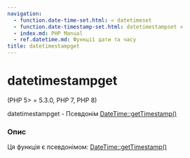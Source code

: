 ```yaml
---
navigation:
  - function.date-time-set.html: « datetimeset
  - function.date-timestamp-set.html: datetimestampset »
  - index.md: PHP Manual
  - ref.datetime.md: Функції дати та часу
title: datetimestampget
---
```

# datetimestampget

(PHP 5> = 5.3.0, PHP 7, PHP 8)

datetimestampget - Псевдонім [DateTime::getTimestamp()](datetime.gettimestamp.md)

### Опис

Ця функція є псевдонімом: [DateTime::getTimestamp()](datetime.gettimestamp.md)
